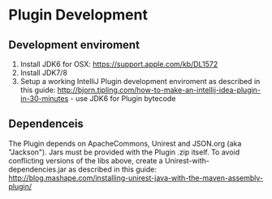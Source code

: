 # Plugin Development

## Development enviroment

1. Install JDK6 for OSX: https://support.apple.com/kb/DL1572
2. Install JDK7/8 
3. Setup a working IntelliJ Plugin development enviroment as described in this guide: http://bjorn.tipling.com/how-to-make-an-intellij-idea-plugin-in-30-minutes - use JDK6 for Plugin bytecode

## Dependenceis

The Plugin depends on ApacheCommons, Unirest and JSON.org (aka "Jackson"). Jars must be provided with the Plugin .zip itself. To avoid conflicting versions of the libs above, create a Unirest-with-dependencies.jar as described in this guide: http://blog.mashape.com/installing-unirest-java-with-the-maven-assembly-plugin/
